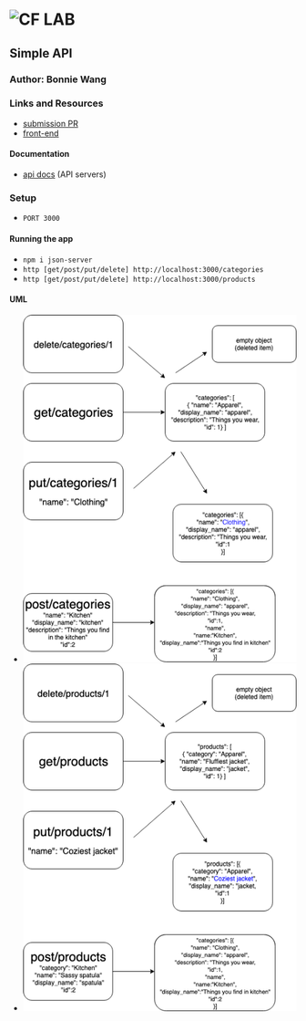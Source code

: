 # ![CF](http://i.imgur.com/7v5ASc8.png) LAB

## Simple API

### Author: Bonnie Wang

### Links and Resources

- [submission PR](http://xyz.com)
- [front-end](https://v8k9f.codesandbox.io/)

#### Documentation

- [api docs](https://app.swaggerhub.com/apis/code-fellows/simple-api/0.1) (API servers)

### Setup

- `PORT 3000`

#### Running the app

- `npm i json-server`
- `http [get/post/put/delete] http://localhost:3000/categories`
- `http [get/post/put/delete] http://localhost:3000/products`

#### UML

- ![](./images/uml1.png)
- ![](./images/uml2.png)
